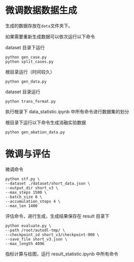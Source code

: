 # 微调数据数据生成

生成的数据存放在`data`文件夹下。

如果需要重新生成数据可以依次运行以下命令

dataset 目录下运行

```shell
python gen_case.py
python split_cases.py
```
根目录运行（时间较久）
```shell
python gen_data.py
```

dataset 目录运行
```shell
python trans_format.py
```

执行根录下 data_statistic.ipynb 中所有命令进行数据集的划分

根目录下运行以下命令生成消融实验数据
```shell
python gen_abation_data.py
```

# 微调与评估

微调命令
```shell
python stf.py \
--dataset ./dataset/short_data.json \
--output_dir short_v3 \
--max_steps 1500 \
--batch_size 8 \
--accumulation_steps 4 \
--max_len 1400
```
评估命令，进行生成，生成结果保存在 result 目录下
```shell
python evaluate.py \
--path /root/autodl-tmp/ \
--checkpoint_id short_v3/checkpoint-900 \
--save_file short_v3.json \
--max_length 4096
```

指标计算与绘图，运行 result_statistic.ipynb 中所有命令